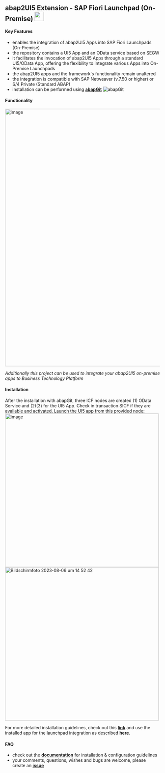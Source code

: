 ## abap2UI5 Extension - SAP Fiori Launchpad (On-Premise) <img src="https://github.com/abap2UI5/abap2UI5/assets/102328295/52ac0bb6-a219-4e9d-9e4f-62698dab3063" width="30">

#### Key Features
* enables the integration of abap2UI5 Apps into SAP Fiori Launchpads (On-Premise)
* the repository contains a UI5 App and an OData service based on SEGW
* it facilitates the invocation of abap2UI5 Apps through a standard UI5/OData App, offering the flexibility to integrate various Apps into On-Premise Launchpads
* the abap2UI5 apps and the framework's functionality remain unaltered
* the integration is compatible with SAP Netweaver (v.7.50 or higher) or S/4 Private (Standard ABAP)
* installation can be performed using [**abapGit**](https://abapgit.org) ![abapGit](https://docs.abapgit.org/img/favicon.png)

#### Functionality
<img width="838" alt="image" src="https://github.com/abap2UI5/integration-fiori_launchpad_on_premise/assets/102328295/af486e4c-c57a-4596-a865-48c80c73e986">

_Additionally this project can be used to integrate your abap2UI5 on-premise apps to Business Technology Platform_

#### Installation
After the installation with abapGit, three ICF nodes are created (1) OData Service and (2)(3) for the UI5 App. Check in transaction SICF if they are available and activated. Launch the UI5 app from this provided node:<br>
<img width="500" alt="image" src="https://github.com/abap2UI5/ext-fiori_launchpad_on_premise/assets/102328295/0176bd82-f57a-4d8c-afa8-7daa155eb110"><br>
<img width="500" alt="Bildschirm­foto 2023-08-06 um 14 52 42" src="https://github.com/abap2UI5/ext-fiori_launchpad_on_premise/assets/102328295/1ddaba83-70d8-49b1-8a19-60cdd7d3b748">

For more detailed installation guidelines, check out this [**link**](https://github.com/abap2UI5/abap2UI5-documentation/blob/main/docs/ext-fiori_launchpad_integration/installation.md) and use the installed app for the launchpad integration as described [**here.**](https://github.com/abap2UI5/abap2UI5-documentation/blob/main/docs/ext-fiori_launchpad_integration/launchpad_setup.md)

#### FAQ
* check out the [**documentation**](https://github.com/abap2UI5/abap2UI5-documentation) for installation & configuration guidelines
* your comments, questions, wishes and bugs are welcome, please create an [**issue**](https://github.com/abap2UI5/integration-fiori_launchpad_on_premise/issues)
